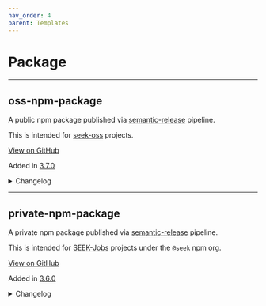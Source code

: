 ```yaml
---
nav_order: 4
parent: Templates
---
```


# Package

---

## oss-npm-package

A public npm package published via [semantic-release] pipeline.

This is intended for [seek-oss] projects.

[View on GitHub](https://github.com/seek-oss/skuba/tree/main/template/oss-npm-package)


Added in [3.7.0](https://github.com/seek-oss/skuba/releases/tag/v3.7.0)

<details markdown="block">
  <summary>
    Changelog
  </summary>
  {: .text-delta }

- [9.0.0](https://github.com/seek-oss/skuba/releases/tag/v9.0.0): Point Docker base images to AWS ECR Public and remove constant `--platform` arguments ([#1684](https://github.com/seek-oss/skuba/pull/1684))

- [8.2.1](https://github.com/seek-oss/skuba/releases/tag/v8.2.1): Remove JSON schema definitions from Buildkite pipeline files ([#1624](https://github.com/seek-oss/skuba/pull/1624))

  This reverts [#1611](https://github.com/seek-oss/skuba/pull/1611) due to incompatibility with pipeline signing.

- [8.2.1](https://github.com/seek-oss/skuba/releases/tag/v8.2.1): docker-compose v5.3.0 ([#1620](https://github.com/seek-oss/skuba/pull/1620))

- [8.2.0](https://github.com/seek-oss/skuba/releases/tag/v8.2.0): Add JSON schema definitions to Buildkite pipeline files ([#1611](https://github.com/seek-oss/skuba/pull/1611))

- [8.1.0](https://github.com/seek-oss/skuba/releases/tag/v8.1.0): Add extension recommendations to `.vscode/extensions.json` ([#1556](https://github.com/seek-oss/skuba/pull/1556))

- [8.1.0](https://github.com/seek-oss/skuba/releases/tag/v8.1.0): Skip excessive action runs ([#1586](https://github.com/seek-oss/skuba/pull/1586))

- [8.1.0](https://github.com/seek-oss/skuba/releases/tag/v8.1.0): Make all configuration values explicit ([#1560](https://github.com/seek-oss/skuba/pull/1560))

  Previously, `src/config.ts` included optional configuration values and inheritance between environments in the spirit of [DRY](https://en.wikipedia.org/wiki/Don%27t_repeat_yourself). While the templated file was wired up in a "safe" way—the production environment never inherited from other environments and explicitly specified all its configuration values—its pattern was misappropriated elsewhere and led to local configuration values affecting production environments.

  Instead, we now list all configuration values explicitly against each environment.

- [8.1.0](https://github.com/seek-oss/skuba/releases/tag/v8.1.0): Remove deprecated `docker-compose.yml` version ([#1570](https://github.com/seek-oss/skuba/pull/1570))

  Docker has ignored this for a while, and now generates a warning on every build:
  https://github.com/compose-spec/compose-spec/blob/master/04-version-and-name.md

- [8.0.1](https://github.com/seek-oss/skuba/releases/tag/v8.0.1): Install specific pnpm version via Corepack ([#1515](https://github.com/seek-oss/skuba/pull/1515))

  Previously, our Dockerfiles ran `corepack enable pnpm` without installing a specific version. This does not guarantee installation of the pnpm version specified in `package.json`, which could cause a subsequent `pnpm install --offline` to run Corepack online or otherwise hang on stdin:

  ```dockerfile
  FROM --platform=arm64 node:20-alpine

  RUN corepack enable pnpm
  ```

  ```json
  {
    "packageManager": "pnpm@8.15.4",
    "engines": {
      "node": ">=20"
    }
  }
  ```

  ```console
  Corepack is about to download https://registry.npmjs.org/pnpm/-/pnpm-8.15.4.tgz.

  Do you want to continue? [Y/n]
  ```

  To avoid this issue, modify (1) Buildkite pipelines to cache on the [`packageManager` property](https://github.com/seek-oss/docker-ecr-cache-buildkite-plugin/releases/tag/v2.2.0) in `package.json`, and (2) Dockerfiles to mount `package.json` and run `corepack install`:

  ```diff
  - seek-oss/docker-ecr-cache#v2.1.0:
  + seek-oss/docker-ecr-cache#v2.2.0:
      cache-on:
       - .npmrc
  +    - package.json#.packageManager
       - pnpm-lock.yaml
  ```

  ```diff
  FROM --platform=arm64 node:20-alpine

  - RUN corepack enable pnpm
  + RUN --mount=type=bind,source=package.json,target=package.json \
  + corepack enable pnpm && corepack install
  ```

- [8.0.1](https://github.com/seek-oss/skuba/releases/tag/v8.0.1): Set timeout to 20 minutes for GitHub Actions ([#1501](https://github.com/seek-oss/skuba/pull/1501))

- [8.0.0](https://github.com/seek-oss/skuba/releases/tag/v8.0.0): Remove `BUILDPLATFORM` from Dockerfiles ([#1350](https://github.com/seek-oss/skuba/pull/1350))

  Previously, the built-in templates made use of [`BUILDPLATFORM`](https://docs.docker.com/build/guide/multi-platform/#platform-build-arguments) and a fallback value:

  ```dockerfile
  FROM --platform=${BUILDPLATFORM:-arm64} gcr.io/distroless/nodejs20-debian11
  ```

  1. Choose the platform of the host machine running the Docker build. An [AWS Graviton](https://aws.amazon.com/ec2/graviton/) Buildkite agent or Apple Silicon laptop will build under `arm64`, while an Intel laptop will build under `amd64`.
  2. Fall back to `arm64` if the build platform is not available. This maintains compatibility with toolchains like Gantry that lack support for the `BUILDPLATFORM` argument.

  This approach allowed you to quickly build images and run containers in a local environment without emulation. For example, you could `docker build` an `arm64` image on an Apple Silicon laptop for local troubleshooting, while your CI/CD solution employed `amd64` hardware across its build and runtime environments. The catch is that your local `arm64` image may exhibit different behaviour, and is unsuitable for use in your `amd64` runtime environment without cross-compilation.

  The built-in templates now hardcode `--platform` as we have largely converged on `arm64` across local, build and runtime environments:

  ```dockerfile
  FROM --platform=arm64 gcr.io/distroless/nodejs20-debian11
  ```

  This approach is more explicit and predictable, reducing surprises when working across different environments and toolchains. Building an image on a different platform will be slower and rely on emulation.

- [8.0.0](https://github.com/seek-oss/skuba/releases/tag/v8.0.0): Remove account-level tags from resources ([#1494](https://github.com/seek-oss/skuba/pull/1494))

  This partially reverts [#1459](https://github.com/seek-oss/skuba/pull/1459) and [#1461](https://github.com/seek-oss/skuba/pull/1461) to avoid unnecessary duplication of account-level tags in our templates.

- [7.4.0](https://github.com/seek-oss/skuba/releases/tag/v7.4.0): Use `propagate-environment` for Docker Compose Buildkite plugin ([#1392](https://github.com/seek-oss/skuba/pull/1392))

  This simplifies the Docker Compose environment variable configuration required for Buildkite and GitHub integrations.

  In your `docker-compose.yml`:

  ```diff
  services:
    app:
  -   environment:
  -     # Enable Buildkite + GitHub integrations.
  -     - BUILDKITE
  -     - BUILDKITE_AGENT_ACCESS_TOKEN
  -     - BUILDKITE_BRANCH
  -     - BUILDKITE_BUILD_NUMBER
  -     - BUILDKITE_JOB_ID
  -     - BUILDKITE_PIPELINE_DEFAULT_BRANCH
  -     - BUILDKITE_STEP_ID
  -     - GITHUB_API_TOKEN
      image: ${BUILDKITE_PLUGIN_DOCKER_IMAGE:-''}
      init: true
      volumes:
        - ./:/workdir
        # Mount agent for Buildkite annotations.
        - /usr/bin/buildkite-agent:/usr/bin/buildkite-agent
        # Mount cached dependencies.
        - /workdir/node_modules
  ```

  In your `.buildkite/pipeline.yml`:

  ```diff
  steps:
    - commands:
        - pnpm lint
        - pnpm test
      env:
        # At SEEK, this instructs the build agent to populate the GITHUB_API_TOKEN environment variable for this step.
        GET_GITHUB_TOKEN: 'please'
      plugins:
        - *aws-sm
        - *private-npm
        - *docker-ecr-cache
        - docker-compose#v4.16.0:
  +         environment:
  +           - GITHUB_API_TOKEN
  +         propagate-environment: true
            run: app
  ```

- [7.3.1](https://github.com/seek-oss/skuba/releases/tag/v7.3.1): Update to Node 20 ([#1317](https://github.com/seek-oss/skuba/pull/1317))

  Consider upgrading the Node.js version for your project across:

  - `.nvmrc`
  - `package.json#/engines/node`
  - `serverless.yml`
  - `@types/node` package version
  - CI/CD configuration (`.buildkite/pipeline.yml`, `Dockerfile`, etc.)

  If you are updating your AWS Lambda runtime to `nodejs20.x`, consider reading the [release announcement](https://aws.amazon.com/blogs/compute/node-js-20-x-runtime-now-available-in-aws-lambda/) as there are some breaking changes with this upgrade.

- [7.3.0](https://github.com/seek-oss/skuba/releases/tag/v7.3.0): seek-oss/docker-ecr-cache 2.1 ([#1266](https://github.com/seek-oss/skuba/pull/1266))

  This update brings a [new `skip-pull-from-cache` option](https://github.com/seek-oss/docker-ecr-cache-buildkite-plugin#skipping-image-pull-from-cache) which is useful on `Warm`/`Build Cache` steps.

  At SEEK, our build agents no longer persist their Docker build cache from previous steps. This option allows a preparatory step to proceed on a cache hit without pulling the image from ECR, which can save on average ~1 minute per build for a 2GB Docker image.

- [7.3.0](https://github.com/seek-oss/skuba/releases/tag/v7.3.0): Mount npm build secret to a separate directory ([#1278](https://github.com/seek-oss/skuba/pull/1278))

  Our templated Buildkite pipelines currently retrieve a temporary `.npmrc`. This file contains an npm read token that allows us to fetch private `@seek`-scoped packages.

  New projects now write this file to `/tmp/` on the Buildkite agent and mount it as a secret to `/root/` in Docker. This separation allows you to commit a non-sensitive `.npmrc` to your GitHub repository while avoiding accidental exposure of the npm read token. This is especially important if you are migrating a project to [pnpm](https://pnpm.io/), which houses some of its configuration options in `.npmrc`.

  Existing projects are generally advised to wait until we've paved a cleaner migration path for pnpm.

- [7.0.0](https://github.com/seek-oss/skuba/releases/tag/v7.0.0): Require Node.js 18.12+ ([#1206](https://github.com/seek-oss/skuba/pull/1206))

- [7.0.0](https://github.com/seek-oss/skuba/releases/tag/v7.0.0): Set `publishConfig.provenance` to `true` ([#1182](https://github.com/seek-oss/skuba/pull/1182))

  See <https://github.blog/2023-04-19-introducing-npm-package-provenance/> for more information.

- [6.2.0](https://github.com/seek-oss/skuba/releases/tag/v6.2.0): Include manifest files in CODEOWNERS ([#1162](https://github.com/seek-oss/skuba/pull/1162))

  Our templates previously excluded `package.json` and `yarn.lock` from CODEOWNERS. This was intended to support advanced workflows such as auto-merging PRs and augmenting GitHub push notifications with custom tooling. However, we are reverting this configuration as it is more common for SEEKers to prefer a simpler CODEOWNERS-based workflow.

  This will not affect existing projects. If you create a new project and wish to restore the previous behaviour, you can manually extend `.github/CODEOWNERS`:

  ```diff
  * @<%- ownerName %>

  + # Configured by Renovate
  + package.json
  + yarn.lock
  ```

- [6.0.0](https://github.com/seek-oss/skuba/releases/tag/v6.0.0): Require Node.js 16.11+ ([#1124](https://github.com/seek-oss/skuba/pull/1124))

- [5.1.0](https://github.com/seek-oss/skuba/releases/tag/v5.1.0): Prompt for target platform (`amd64` or `arm64`) ([#1041](https://github.com/seek-oss/skuba/pull/1041))

- [5.0.0](https://github.com/seek-oss/skuba/releases/tag/v5.0.0): Bump greeter and API templates to Node.js 18 ([#1011](https://github.com/seek-oss/skuba/pull/1011))

  Node.js 18 is now in active LTS. The Lambda templates are stuck on Node.js 16 until the new AWS Lambda runtime is released.

- [5.0.0](https://github.com/seek-oss/skuba/releases/tag/v5.0.0): Support AMD64 Docker builds via `BUILDPLATFORM` ([#1021](https://github.com/seek-oss/skuba/pull/1021))

  See the [Docker documentation](https://docs.docker.com/build/building/multi-platform/#building-multi-platform-images) for more information. Note that this does not allow you to build on AMD64 hardware then deploy to ARM64 hardware and vice versa. It is provided for convenience if you need to revert to an AMD64 workflow and/or build and run an image on local AMD64 hardware.

- [4.4.0](https://github.com/seek-oss/skuba/releases/tag/v4.4.0): Use SSH scheme in repository URL ([#955](https://github.com/seek-oss/skuba/pull/955))

  We have changed the templated format of the `package.json#repository/url` field. This may resolve `skuba release` errors that reference [Git password authentication is shutting down](https://github.blog/changelog/2021-08-12-git-password-authentication-is-shutting-down/) on the GitHub Blog.

  ```diff
  - git+https://github.com/org/repo.git
  + git+ssh://git@github.com/org/repo.git
  ```

- [4.3.1](https://github.com/seek-oss/skuba/releases/tag/v4.3.1): Fix README link to ARM64 guide ([#913](https://github.com/seek-oss/skuba/pull/913))

- [4.3.0](https://github.com/seek-oss/skuba/releases/tag/v4.3.0): Remove `.me` files ([#902](https://github.com/seek-oss/skuba/pull/902))

  SEEK is moving away from Codex to off-the-shelf software powered by Backstage `catalog-info.yaml` files.

  At the moment we're only asking teams to document their systems, which typically span across multiple repositories. We may add `catalog-info.yaml` files back to the templates if there's a need for teams to document their components at a repository level.

- [4.3.0](https://github.com/seek-oss/skuba/releases/tag/v4.3.0): Use ARM64 architecture ([#873](https://github.com/seek-oss/skuba/pull/873))

  We now recommend building and running projects on ARM64 hardware for greater cost efficiency. This requires a Graviton-based Buildkite cluster; see our [ARM64 guide](https://seek-oss.github.io/skuba/docs/deep-dives/arm64.html) for more information.

- [4.2.1](https://github.com/seek-oss/skuba/releases/tag/v4.2.1): Time out Buildkite test steps after 10 minutes ([#842](https://github.com/seek-oss/skuba/pull/842))

  Successful testing and linting should complete within this window. This timeout prevents commands from hanging and indefinitely preoccupying your Buildkite agents.

  ```diff
  steps:
    - label: 🧪 Test & Lint
  +   timeout_in_minutes: 10
  ```

- [4.2.0](https://github.com/seek-oss/skuba/releases/tag/v4.2.0): Lock down GitHub workflow permissions ([#807](https://github.com/seek-oss/skuba/pull/807))

  This aligns with [OpenSSF guidance](https://github.com/ossf/scorecard/blob/main/docs/checks.md#token-permissions).

- [4.2.0](https://github.com/seek-oss/skuba/releases/tag/v4.2.0): Propagate Buildkite environment variables for lint autofixing ([#800](https://github.com/seek-oss/skuba/pull/800))

- [4.2.0](https://github.com/seek-oss/skuba/releases/tag/v4.2.0): Exclude DOM type definitions by default ([#822](https://github.com/seek-oss/skuba/pull/822))

  TypeScript will now raise compiler errors when DOM globals like `document` and `window` are referenced in new projects. This catches unsafe usage of Web APIs that will throw exceptions in a Node.js context.

  If you are developing a new npm package for browser use or require specific Node.js-compatible Web APIs like the [Encoding API](https://developer.mozilla.org/en-US/docs/Web/API/Encoding_API), you can opt in to DOM type definitions in your `tsconfig.json`:

  ```diff
  {
    "compilerOptions": {
  -   "lib": ["ES2020"]
  +   "lib": ["DOM", "ES2020"]
    }
  }
  ```

  If you have an existing backend project, you can opt out of DOM type definitions in your `tsconfig.json`.

  For Node.js 14:

  ```diff
  {
    "compilerOptions": {
  +   "lib": ["ES2020"],
      "target": "ES2020"
    }
  }
  ```

  For Node.js 16:

  ```diff
  {
    "compilerOptions": {
  +   "lib": ["ES2021"],
      "target": "ES2021"
    }
  }
  ```

- [4.2.0](https://github.com/seek-oss/skuba/releases/tag/v4.2.0): Pin GitHub action versions ([#805](https://github.com/seek-oss/skuba/pull/805))

- [4.1.1](https://github.com/seek-oss/skuba/releases/tag/v4.1.1): Disable type checking in tests ([#787](https://github.com/seek-oss/skuba/pull/787))

  Newly initialised projects will skip TypeScript type checking on `skuba test` as it's already covered by `skuba lint`. You can now iterate on your tests without running into annoying compilation errors like TS6133 (unused declarations).

  This will be defaulted for existing projects in a future major version. You can opt in early by setting the `globals` configuration option in your `jest.config.ts`:

  ```typescript
  export default Jest.mergePreset({
    globals: {
      'ts-jest': {
        // seek-oss/skuba#626
        isolatedModules: true,
      },
    },
    // Rest of config
  });
  ```

- [4.1.1](https://github.com/seek-oss/skuba/releases/tag/v4.1.1): Specify default Buildkite agent ([#775](https://github.com/seek-oss/skuba/pull/775))

- [4.1.0](https://github.com/seek-oss/skuba/releases/tag/v4.1.0): skuba-dive ^2.0.0 ([#766](https://github.com/seek-oss/skuba/pull/766))

- [4.0.0](https://github.com/seek-oss/skuba/releases/tag/v4.0.0): Use `--enable-source-maps` ([#761](https://github.com/seek-oss/skuba/pull/761))

  Stable source map support has landed in Node.js 14.18+ via the built-in `--enable-source-maps` option.

  We recommend migrating off of custom source map implementations in favour of this option. Upgrading to [**skuba-dive** v2](https://github.com/seek-oss/skuba-dive/releases/tag/v2.0.0) will remove `source-map-support` from the `skuba-dive/register` hook.

  For a containerised application, update your Dockerfile:

  ```diff
  - FROM gcr.io/distroless/nodejs:12 AS runtime
  + FROM gcr.io/distroless/nodejs:16 AS runtime

  + # https://nodejs.org/api/cli.html#cli_node_options_options
  + ENV NODE_OPTIONS=--enable-source-maps
  ```

  For a Serverless Lambda application, update your `serverless.yml`:

  ```diff
  provider:
  - runtime: nodejs12.x
  + runtime: nodejs14.x

  functions:
    Worker:
      environment:
  +     # https://nodejs.org/api/cli.html#cli_node_options_options
  +     NODE_OPTIONS: --enable-source-maps
  ```

  For a CDK Lambda application, update your stack:

  ```diff
  new aws_lambda.Function(this, 'worker', {
  - runtime: aws_lambda.Runtime.NODEJS_12_X,
  + runtime: aws_lambda.Runtime.NODEJS_14_X,
    environment: {
  +   // https://nodejs.org/api/cli.html#cli_node_options_options
  +   NODE_OPTIONS: '--enable-source-maps',
    },
  });
  ```

- [3.17.0](https://github.com/seek-oss/skuba/releases/tag/v3.17.0): Retrieve GitHub token on Test & Lint ([#667](https://github.com/seek-oss/skuba/pull/667))

- [3.17.0](https://github.com/seek-oss/skuba/releases/tag/v3.17.0): serverless-prune-plugin ^2.0.0 ([#719](https://github.com/seek-oss/skuba/pull/719))

- [3.16.0](https://github.com/seek-oss/skuba/releases/tag/v3.16.0): Use correct `environment` key in `docker-compose.yml` ([#654](https://github.com/seek-oss/skuba/pull/654))

- [3.16.0](https://github.com/seek-oss/skuba/releases/tag/v3.16.0): Bump non-Lambda templates to Node.js 16 ([#633](https://github.com/seek-oss/skuba/pull/633))

  Node.js 16 is now in active LTS. The Lambda templates are stuck on Node.js 14 until the new AWS Lambda runtime is released.

- [3.16.0](https://github.com/seek-oss/skuba/releases/tag/v3.16.0): seek-jobs/gantry v1.5.2 ([#634](https://github.com/seek-oss/skuba/pull/634))

- [3.16.0](https://github.com/seek-oss/skuba/releases/tag/v3.16.0): hot-shots ^9.0.0 ([#639](https://github.com/seek-oss/skuba/pull/639))

- [3.16.0](https://github.com/seek-oss/skuba/releases/tag/v3.16.0): @seek/logger ^5.0.0 ([#621](https://github.com/seek-oss/skuba/pull/621))

- [3.16.0](https://github.com/seek-oss/skuba/releases/tag/v3.16.0): Ignore `.gantry` YAML paths via `.prettierignore` ([#636](https://github.com/seek-oss/skuba/pull/636))

  Gantry resource and value files often live in the `.gantry` subdirectory and may use non-standard template syntax.

- [3.16.0](https://github.com/seek-oss/skuba/releases/tag/v3.16.0): Propagate environment variables for GitHub annotations ([#642](https://github.com/seek-oss/skuba/pull/642))

  This enables GitHub annotations for newly-initialised projects with the appropriate Buildkite configuration.

- [3.15.2](https://github.com/seek-oss/skuba/releases/tag/v3.15.2): Remove README tables of contents ([#596](https://github.com/seek-oss/skuba/pull/596))

  GitHub's Markdown renderer now generates its own table of contents.

- [3.15.2](https://github.com/seek-oss/skuba/releases/tag/v3.15.2): seek-jobs/gantry v1.5.1 ([#604](https://github.com/seek-oss/skuba/pull/604))

- [3.15.2](https://github.com/seek-oss/skuba/releases/tag/v3.15.2): pino-pretty ^6.0.0 ([#594](https://github.com/seek-oss/skuba/pull/594))

  pino-pretty@7 requires pino@7, which has not been released on its stable channel yet.

- [3.15.1](https://github.com/seek-oss/skuba/releases/tag/v3.15.1): Remove `unknown` specifier in catch clauses ([#580](https://github.com/seek-oss/skuba/pull/580))

  Strict TypeScript 4.4 now defaults to typing catch clause variables as `unknown`.

- [3.15.0](https://github.com/seek-oss/skuba/releases/tag/v3.15.0): pino-pretty ^7.0.0 ([#506](https://github.com/seek-oss/skuba/pull/506))

- [3.15.0](https://github.com/seek-oss/skuba/releases/tag/v3.15.0): Configure environment variables and volume mounts for Buildkite annotations ([#558](https://github.com/seek-oss/skuba/pull/558))

- [3.15.0](https://github.com/seek-oss/skuba/releases/tag/v3.15.0): serverless-plugin-canary-deployments ^0.7.0 ([#508](https://github.com/seek-oss/skuba/pull/508))

- [3.15.0](https://github.com/seek-oss/skuba/releases/tag/v3.15.0): seek-jobs/gantry v1.4.1 ([#504](https://github.com/seek-oss/skuba/pull/504))

- [3.15.0](https://github.com/seek-oss/skuba/releases/tag/v3.15.0): Remove `@types/node` resolution override ([#498](https://github.com/seek-oss/skuba/pull/498))

  Jest 27.1 is compatible with newer versions of `@types/node`.

- [3.15.0](https://github.com/seek-oss/skuba/releases/tag/v3.15.0): Remove Yarn cache from worker Docker images ([#499](https://github.com/seek-oss/skuba/pull/499))

  This shrinks the cached Docker images that our worker templates generate.

- [3.14.4](https://github.com/seek-oss/skuba/releases/tag/v3.14.4): @types/node ^14.17.19 ([#490](https://github.com/seek-oss/skuba/pull/490))

- [3.14.4](https://github.com/seek-oss/skuba/releases/tag/v3.14.4): seek-jobs/gantry v1.4.0 ([#483](https://github.com/seek-oss/skuba/pull/483))

- [3.14.3](https://github.com/seek-oss/skuba/releases/tag/v3.14.3): seek-oss/docker-ecr-cache v1.11.0 ([#467](https://github.com/seek-oss/skuba/pull/467))

- [3.14.3](https://github.com/seek-oss/skuba/releases/tag/v3.14.3): Add `test:ci` script ([#473](https://github.com/seek-oss/skuba/pull/473))

- [3.14.3](https://github.com/seek-oss/skuba/releases/tag/v3.14.3): Force `@jest/types` resolution to fix clean installs ([#468](https://github.com/seek-oss/skuba/pull/468))

- [3.14.3](https://github.com/seek-oss/skuba/releases/tag/v3.14.3): Group Buildkite pipeline anchors ([#474](https://github.com/seek-oss/skuba/pull/474))

  This provides a bit more structure to our `pipeline.yml`s and allows anchored plugins to be recognised by Renovate.

- [3.14.3](https://github.com/seek-oss/skuba/releases/tag/v3.14.3): Default Docker Compose image to empty string ([#469](https://github.com/seek-oss/skuba/pull/469))

  This suppresses Docker Compose CLI warnings and errors when running outside of Buildkite.

- [3.14.3](https://github.com/seek-oss/skuba/releases/tag/v3.14.3): Use BUILDKITE_PIPELINE_DEFAULT_BRANCH in `pipeline.yml` ([#475](https://github.com/seek-oss/skuba/pull/475))

- [3.14.3](https://github.com/seek-oss/skuba/releases/tag/v3.14.3): Add placeholder test coverage configuration ([#472](https://github.com/seek-oss/skuba/pull/472))

- [3.14.2](https://github.com/seek-oss/skuba/releases/tag/v3.14.2): Reuse ECR cache in Docker Compose ([#453](https://github.com/seek-oss/skuba/pull/453))

- [3.14.1](https://github.com/seek-oss/skuba/releases/tag/v3.14.1): pino-pretty ^5.0.0 ([#441](https://github.com/seek-oss/skuba/pull/441))

- [3.14.1](https://github.com/seek-oss/skuba/releases/tag/v3.14.1): seek-jobs/gantry v1.3.0 ([#452](https://github.com/seek-oss/skuba/pull/452))

- [3.14.0](https://github.com/seek-oss/skuba/releases/tag/v3.14.0): Banish `typeof undefined` syntax ([#429](https://github.com/seek-oss/skuba/pull/429))

- [3.14.0](https://github.com/seek-oss/skuba/releases/tag/v3.14.0): Prune `devDependencies` instead of installing twice in Docker ([#435](https://github.com/seek-oss/skuba/pull/435))

  The template-bundled Dockerfiles would previously run `yarn install` twice to build a separate stage for production `dependencies` only. These have been updated to correctly share the Yarn cache across stages and to use `yarn install --production` to perform offline pruning.

- [3.13.1](https://github.com/seek-oss/skuba/releases/tag/v3.13.1): Add `yarn commit` script ([#418](https://github.com/seek-oss/skuba/pull/418))

- [3.13.1](https://github.com/seek-oss/skuba/releases/tag/v3.13.1): @types/node ^15.0.0 ([#422](https://github.com/seek-oss/skuba/pull/422))

- [3.13.0](https://github.com/seek-oss/skuba/releases/tag/v3.13.0): Upgrade to Node 14 ([#347](https://github.com/seek-oss/skuba/pull/347))

  Node.js 14 is [now supported on AWS Lambda](https://aws.amazon.com/about-aws/whats-new/2021/02/aws-lambda-now-supports-node-js-14/). This lets us upgrade the Node.js requirement for skuba's templates.

  This should only impact newly created projects. You can use the template changes in this PR as an example of how to upgrade an existing project. A future version of skuba may include a fixup command to automatically upgrade your project to the most recent LTS release.

- [3.13.0](https://github.com/seek-oss/skuba/releases/tag/v3.13.0): runtypes-filter ^0.6.0 ([#408](https://github.com/seek-oss/skuba/pull/408))

- [3.13.0](https://github.com/seek-oss/skuba/releases/tag/v3.13.0): Drop region parameterisation ([#363](https://github.com/seek-oss/skuba/pull/363))

- [3.13.0](https://github.com/seek-oss/skuba/releases/tag/v3.13.0): runtypes ^6.0.0 ([#404](https://github.com/seek-oss/skuba/pull/404))

- [3.13.0](https://github.com/seek-oss/skuba/releases/tag/v3.13.0): Add GitHub repository settings and Renovate to init checklist ([#388](https://github.com/seek-oss/skuba/pull/388))

- [3.12.1](https://github.com/seek-oss/skuba/releases/tag/v3.12.1): seek-jobs/gantry v1.2.11 ([#336](https://github.com/seek-oss/skuba/pull/336))

- [3.12.0](https://github.com/seek-oss/skuba/releases/tag/v3.12.0): Use `jest.config.ts` ([#303](https://github.com/seek-oss/skuba/pull/303))

- [3.12.0](https://github.com/seek-oss/skuba/releases/tag/v3.12.0): Enable retry of successful deployment steps ([#311](https://github.com/seek-oss/skuba/pull/311))

  This should be used with caution, but may be necessary if you need to rapidly roll back a broken deployment.

- [3.12.0](https://github.com/seek-oss/skuba/releases/tag/v3.12.0): Bump caret ranges ([#331](https://github.com/seek-oss/skuba/pull/331))

- [3.12.0](https://github.com/seek-oss/skuba/releases/tag/v3.12.0): Uplift READMEs ([#334](https://github.com/seek-oss/skuba/pull/334))

- [3.11.0](https://github.com/seek-oss/skuba/releases/tag/v3.11.0): Check coverage on default `test` script ([#290](https://github.com/seek-oss/skuba/pull/290))

- [3.11.0](https://github.com/seek-oss/skuba/releases/tag/v3.11.0): Include `test:watch` script ([#290](https://github.com/seek-oss/skuba/pull/290))

- [3.11.0](https://github.com/seek-oss/skuba/releases/tag/v3.11.0): Lock `.nvmrc`s to Node.js 12 ([#281](https://github.com/seek-oss/skuba/pull/281))

- [3.10.2](https://github.com/seek-oss/skuba/releases/tag/v3.10.2): Add `.me` files ([#248](https://github.com/seek-oss/skuba/pull/248))

- [3.10.2](https://github.com/seek-oss/skuba/releases/tag/v3.10.2): seek-jobs/gantry v1.2.9 ([#249](https://github.com/seek-oss/skuba/pull/249))

- [3.10.2](https://github.com/seek-oss/skuba/releases/tag/v3.10.2): supertest ^6.0.0 ([#243](https://github.com/seek-oss/skuba/pull/243))

- [3.10.2](https://github.com/seek-oss/skuba/releases/tag/v3.10.2): runtypes-filter ^0.4.0 ([#257](https://github.com/seek-oss/skuba/pull/257))

- [3.10.2](https://github.com/seek-oss/skuba/releases/tag/v3.10.2): @koa/router ^10.0.0 ([#249](https://github.com/seek-oss/skuba/pull/249))

- [3.10.2](https://github.com/seek-oss/skuba/releases/tag/v3.10.2): Mount working directory in Docker Compose ([#247](https://github.com/seek-oss/skuba/pull/247))

- [3.10.2](https://github.com/seek-oss/skuba/releases/tag/v3.10.2): seek-datadog-custom-metrics ^4.0.0 ([#261](https://github.com/seek-oss/skuba/pull/261))

- [3.10.1](https://github.com/seek-oss/skuba/releases/tag/v3.10.1): seek-jobs/gantry v1.2.8 ([#238](https://github.com/seek-oss/skuba/pull/238))

- [3.10.0](https://github.com/seek-oss/skuba/releases/tag/v3.10.0): supertest ^5.0.0 ([#220](https://github.com/seek-oss/skuba/pull/220))

- [3.10.0](https://github.com/seek-oss/skuba/releases/tag/v3.10.0): Recommend `@seek/logger` ([#225](https://github.com/seek-oss/skuba/pull/225))

  This provides logging structure, trimming and redaction over plain Pino.

- [3.10.0](https://github.com/seek-oss/skuba/releases/tag/v3.10.0): docker-compose v3.7.0 ([#224](https://github.com/seek-oss/skuba/pull/224))

- [3.10.0](https://github.com/seek-oss/skuba/releases/tag/v3.10.0): Unset initial skuba version ([#216](https://github.com/seek-oss/skuba/pull/216))

- [3.10.0](https://github.com/seek-oss/skuba/releases/tag/v3.10.0): Skip pre-build in Docker Compose service ([#222](https://github.com/seek-oss/skuba/pull/222))

- [3.10.0](https://github.com/seek-oss/skuba/releases/tag/v3.10.0): Add `start:debug` scripts ([#230](https://github.com/seek-oss/skuba/pull/230))

- [3.9.2](https://github.com/seek-oss/skuba/releases/tag/v3.9.2): docker-compose v3.6.0 ([#210](https://github.com/seek-oss/skuba/pull/210))

- [3.9.2](https://github.com/seek-oss/skuba/releases/tag/v3.9.2): Bump dep ranges ([#212](https://github.com/seek-oss/skuba/pull/212))

- [3.9.0](https://github.com/seek-oss/skuba/releases/tag/v3.9.0): Use unknown catch clause variables ([#189](https://github.com/seek-oss/skuba/pull/189))

- [3.9.0](https://github.com/seek-oss/skuba/releases/tag/v3.9.0): Retain comments out of the box ([#184](https://github.com/seek-oss/skuba/pull/184))

- [3.8.0](https://github.com/seek-oss/skuba/releases/tag/v3.8.0): seek-jobs/gantry v1.2.5 ([#174](https://github.com/seek-oss/skuba/pull/174))

- [3.8.0](https://github.com/seek-oss/skuba/releases/tag/v3.8.0): Avoid TSDoc linting errors on init ([#171](https://github.com/seek-oss/skuba/pull/171))

- [3.7.7](https://github.com/seek-oss/skuba/releases/tag/v3.7.7): seek-jobs/gantry v1.2.4 ([#170](https://github.com/seek-oss/skuba/pull/170))

- [3.7.7](https://github.com/seek-oss/skuba/releases/tag/v3.7.7): Remove explicitly set NPM_READ_TOKEN from Dockerfile commands ([#168](https://github.com/seek-oss/skuba/pull/168))

- [3.7.6](https://github.com/seek-oss/skuba/releases/tag/v3.7.6): runtypes-filter ^0.3.0 ([#160](https://github.com/seek-oss/skuba/pull/160))

- [3.7.6](https://github.com/seek-oss/skuba/releases/tag/v3.7.6): seek-jobs/gantry v1.2.3 ([#161](https://github.com/seek-oss/skuba/pull/161))

- [3.7.6](https://github.com/seek-oss/skuba/releases/tag/v3.7.6): docker-compose v3.5.0 ([#153](https://github.com/seek-oss/skuba/pull/153))

- [3.7.6](https://github.com/seek-oss/skuba/releases/tag/v3.7.6): runtypes ^5.0.0 ([#156](https://github.com/seek-oss/skuba/pull/156))

- [3.7.5](https://github.com/seek-oss/skuba/releases/tag/v3.7.5): ecr v2.1.1 ([#144](https://github.com/seek-oss/skuba/pull/144))

- [3.7.5](https://github.com/seek-oss/skuba/releases/tag/v3.7.5): docker-compose v3.4.0 ([#144](https://github.com/seek-oss/skuba/pull/144))

- [3.7.5](https://github.com/seek-oss/skuba/releases/tag/v3.7.5): Add basic deployment documentation ([#148](https://github.com/seek-oss/skuba/pull/148))

- [3.7.4](https://github.com/seek-oss/skuba/releases/tag/v3.7.4): Redact `err.config.agent` path from logs ([#140](https://github.com/seek-oss/skuba/pull/140))

</details>

---

## private-npm-package

A private npm package published via [semantic-release] pipeline.

This is intended for [SEEK-Jobs] projects under the `@seek` npm org.

[View on GitHub](https://github.com/seek-oss/skuba/tree/main/template/private-npm-package)


Added in [3.6.0](https://github.com/seek-oss/skuba/releases/tag/v3.6.0)

<details markdown="block">
  <summary>
    Changelog
  </summary>
  {: .text-delta }

- [9.0.0](https://github.com/seek-oss/skuba/releases/tag/v9.0.0): Point Docker base images to AWS ECR Public and remove constant `--platform` arguments ([#1684](https://github.com/seek-oss/skuba/pull/1684))

- [8.2.1](https://github.com/seek-oss/skuba/releases/tag/v8.2.1): Remove JSON schema definitions from Buildkite pipeline files ([#1624](https://github.com/seek-oss/skuba/pull/1624))

  This reverts [#1611](https://github.com/seek-oss/skuba/pull/1611) due to incompatibility with pipeline signing.

- [8.2.1](https://github.com/seek-oss/skuba/releases/tag/v8.2.1): docker-compose v5.3.0 ([#1620](https://github.com/seek-oss/skuba/pull/1620))

- [8.2.0](https://github.com/seek-oss/skuba/releases/tag/v8.2.0): Add JSON schema definitions to Buildkite pipeline files ([#1611](https://github.com/seek-oss/skuba/pull/1611))

- [8.1.0](https://github.com/seek-oss/skuba/releases/tag/v8.1.0): Add extension recommendations to `.vscode/extensions.json` ([#1556](https://github.com/seek-oss/skuba/pull/1556))

- [8.1.0](https://github.com/seek-oss/skuba/releases/tag/v8.1.0): Make all configuration values explicit ([#1560](https://github.com/seek-oss/skuba/pull/1560))

  Previously, `src/config.ts` included optional configuration values and inheritance between environments in the spirit of [DRY](https://en.wikipedia.org/wiki/Don%27t_repeat_yourself). While the templated file was wired up in a "safe" way—the production environment never inherited from other environments and explicitly specified all its configuration values—its pattern was misappropriated elsewhere and led to local configuration values affecting production environments.

  Instead, we now list all configuration values explicitly against each environment.

- [8.1.0](https://github.com/seek-oss/skuba/releases/tag/v8.1.0): Remove deprecated `docker-compose.yml` version ([#1570](https://github.com/seek-oss/skuba/pull/1570))

  Docker has ignored this for a while, and now generates a warning on every build:
  https://github.com/compose-spec/compose-spec/blob/master/04-version-and-name.md

- [8.0.1](https://github.com/seek-oss/skuba/releases/tag/v8.0.1): Install specific pnpm version via Corepack ([#1515](https://github.com/seek-oss/skuba/pull/1515))

  Previously, our Dockerfiles ran `corepack enable pnpm` without installing a specific version. This does not guarantee installation of the pnpm version specified in `package.json`, which could cause a subsequent `pnpm install --offline` to run Corepack online or otherwise hang on stdin:

  ```dockerfile
  FROM --platform=arm64 node:20-alpine

  RUN corepack enable pnpm
  ```

  ```json
  {
    "packageManager": "pnpm@8.15.4",
    "engines": {
      "node": ">=20"
    }
  }
  ```

  ```console
  Corepack is about to download https://registry.npmjs.org/pnpm/-/pnpm-8.15.4.tgz.

  Do you want to continue? [Y/n]
  ```

  To avoid this issue, modify (1) Buildkite pipelines to cache on the [`packageManager` property](https://github.com/seek-oss/docker-ecr-cache-buildkite-plugin/releases/tag/v2.2.0) in `package.json`, and (2) Dockerfiles to mount `package.json` and run `corepack install`:

  ```diff
  - seek-oss/docker-ecr-cache#v2.1.0:
  + seek-oss/docker-ecr-cache#v2.2.0:
      cache-on:
       - .npmrc
  +    - package.json#.packageManager
       - pnpm-lock.yaml
  ```

  ```diff
  FROM --platform=arm64 node:20-alpine

  - RUN corepack enable pnpm
  + RUN --mount=type=bind,source=package.json,target=package.json \
  + corepack enable pnpm && corepack install
  ```

- [8.0.0](https://github.com/seek-oss/skuba/releases/tag/v8.0.0): Remove `BUILDPLATFORM` from Dockerfiles ([#1350](https://github.com/seek-oss/skuba/pull/1350))

  Previously, the built-in templates made use of [`BUILDPLATFORM`](https://docs.docker.com/build/guide/multi-platform/#platform-build-arguments) and a fallback value:

  ```dockerfile
  FROM --platform=${BUILDPLATFORM:-arm64} gcr.io/distroless/nodejs20-debian11
  ```

  1. Choose the platform of the host machine running the Docker build. An [AWS Graviton](https://aws.amazon.com/ec2/graviton/) Buildkite agent or Apple Silicon laptop will build under `arm64`, while an Intel laptop will build under `amd64`.
  2. Fall back to `arm64` if the build platform is not available. This maintains compatibility with toolchains like Gantry that lack support for the `BUILDPLATFORM` argument.

  This approach allowed you to quickly build images and run containers in a local environment without emulation. For example, you could `docker build` an `arm64` image on an Apple Silicon laptop for local troubleshooting, while your CI/CD solution employed `amd64` hardware across its build and runtime environments. The catch is that your local `arm64` image may exhibit different behaviour, and is unsuitable for use in your `amd64` runtime environment without cross-compilation.

  The built-in templates now hardcode `--platform` as we have largely converged on `arm64` across local, build and runtime environments:

  ```dockerfile
  FROM --platform=arm64 gcr.io/distroless/nodejs20-debian11
  ```

  This approach is more explicit and predictable, reducing surprises when working across different environments and toolchains. Building an image on a different platform will be slower and rely on emulation.

- [8.0.0](https://github.com/seek-oss/skuba/releases/tag/v8.0.0): Remove account-level tags from resources ([#1494](https://github.com/seek-oss/skuba/pull/1494))

  This partially reverts [#1459](https://github.com/seek-oss/skuba/pull/1459) and [#1461](https://github.com/seek-oss/skuba/pull/1461) to avoid unnecessary duplication of account-level tags in our templates.

- [7.4.0](https://github.com/seek-oss/skuba/releases/tag/v7.4.0): Use `propagate-environment` for Docker Compose Buildkite plugin ([#1392](https://github.com/seek-oss/skuba/pull/1392))

  This simplifies the Docker Compose environment variable configuration required for Buildkite and GitHub integrations.

  In your `docker-compose.yml`:

  ```diff
  services:
    app:
  -   environment:
  -     # Enable Buildkite + GitHub integrations.
  -     - BUILDKITE
  -     - BUILDKITE_AGENT_ACCESS_TOKEN
  -     - BUILDKITE_BRANCH
  -     - BUILDKITE_BUILD_NUMBER
  -     - BUILDKITE_JOB_ID
  -     - BUILDKITE_PIPELINE_DEFAULT_BRANCH
  -     - BUILDKITE_STEP_ID
  -     - GITHUB_API_TOKEN
      image: ${BUILDKITE_PLUGIN_DOCKER_IMAGE:-''}
      init: true
      volumes:
        - ./:/workdir
        # Mount agent for Buildkite annotations.
        - /usr/bin/buildkite-agent:/usr/bin/buildkite-agent
        # Mount cached dependencies.
        - /workdir/node_modules
  ```

  In your `.buildkite/pipeline.yml`:

  ```diff
  steps:
    - commands:
        - pnpm lint
        - pnpm test
      env:
        # At SEEK, this instructs the build agent to populate the GITHUB_API_TOKEN environment variable for this step.
        GET_GITHUB_TOKEN: 'please'
      plugins:
        - *aws-sm
        - *private-npm
        - *docker-ecr-cache
        - docker-compose#v4.16.0:
  +         environment:
  +           - GITHUB_API_TOKEN
  +         propagate-environment: true
            run: app
  ```

- [7.3.1](https://github.com/seek-oss/skuba/releases/tag/v7.3.1): Update to Node 20 ([#1317](https://github.com/seek-oss/skuba/pull/1317))

  Consider upgrading the Node.js version for your project across:

  - `.nvmrc`
  - `package.json#/engines/node`
  - `serverless.yml`
  - `@types/node` package version
  - CI/CD configuration (`.buildkite/pipeline.yml`, `Dockerfile`, etc.)

  If you are updating your AWS Lambda runtime to `nodejs20.x`, consider reading the [release announcement](https://aws.amazon.com/blogs/compute/node-js-20-x-runtime-now-available-in-aws-lambda/) as there are some breaking changes with this upgrade.

- [7.3.0](https://github.com/seek-oss/skuba/releases/tag/v7.3.0): seek-oss/docker-ecr-cache 2.1 ([#1266](https://github.com/seek-oss/skuba/pull/1266))

  This update brings a [new `skip-pull-from-cache` option](https://github.com/seek-oss/docker-ecr-cache-buildkite-plugin#skipping-image-pull-from-cache) which is useful on `Warm`/`Build Cache` steps.

  At SEEK, our build agents no longer persist their Docker build cache from previous steps. This option allows a preparatory step to proceed on a cache hit without pulling the image from ECR, which can save on average ~1 minute per build for a 2GB Docker image.

- [7.3.0](https://github.com/seek-oss/skuba/releases/tag/v7.3.0): Mount npm build secret to a separate directory ([#1278](https://github.com/seek-oss/skuba/pull/1278))

  Our templated Buildkite pipelines currently retrieve a temporary `.npmrc`. This file contains an npm read token that allows us to fetch private `@seek`-scoped packages.

  New projects now write this file to `/tmp/` on the Buildkite agent and mount it as a secret to `/root/` in Docker. This separation allows you to commit a non-sensitive `.npmrc` to your GitHub repository while avoiding accidental exposure of the npm read token. This is especially important if you are migrating a project to [pnpm](https://pnpm.io/), which houses some of its configuration options in `.npmrc`.

  Existing projects are generally advised to wait until we've paved a cleaner migration path for pnpm.

- [7.0.0](https://github.com/seek-oss/skuba/releases/tag/v7.0.0): Require Node.js 18.12+ ([#1206](https://github.com/seek-oss/skuba/pull/1206))

- [6.2.0](https://github.com/seek-oss/skuba/releases/tag/v6.2.0): Include manifest files in CODEOWNERS ([#1162](https://github.com/seek-oss/skuba/pull/1162))

  Our templates previously excluded `package.json` and `yarn.lock` from CODEOWNERS. This was intended to support advanced workflows such as auto-merging PRs and augmenting GitHub push notifications with custom tooling. However, we are reverting this configuration as it is more common for SEEKers to prefer a simpler CODEOWNERS-based workflow.

  This will not affect existing projects. If you create a new project and wish to restore the previous behaviour, you can manually extend `.github/CODEOWNERS`:

  ```diff
  * @<%- ownerName %>

  + # Configured by Renovate
  + package.json
  + yarn.lock
  ```

- [6.0.0](https://github.com/seek-oss/skuba/releases/tag/v6.0.0): Require Node.js 16.11+ ([#1124](https://github.com/seek-oss/skuba/pull/1124))

- [5.1.0](https://github.com/seek-oss/skuba/releases/tag/v5.1.0): Prompt for target platform (`amd64` or `arm64`) ([#1041](https://github.com/seek-oss/skuba/pull/1041))

- [5.0.0](https://github.com/seek-oss/skuba/releases/tag/v5.0.0): Bump greeter and API templates to Node.js 18 ([#1011](https://github.com/seek-oss/skuba/pull/1011))

  Node.js 18 is now in active LTS. The Lambda templates are stuck on Node.js 16 until the new AWS Lambda runtime is released.

- [5.0.0](https://github.com/seek-oss/skuba/releases/tag/v5.0.0): Support AMD64 Docker builds via `BUILDPLATFORM` ([#1021](https://github.com/seek-oss/skuba/pull/1021))

  See the [Docker documentation](https://docs.docker.com/build/building/multi-platform/#building-multi-platform-images) for more information. Note that this does not allow you to build on AMD64 hardware then deploy to ARM64 hardware and vice versa. It is provided for convenience if you need to revert to an AMD64 workflow and/or build and run an image on local AMD64 hardware.

- [4.4.0](https://github.com/seek-oss/skuba/releases/tag/v4.4.0): Use SSH scheme in repository URL ([#955](https://github.com/seek-oss/skuba/pull/955))

  We have changed the templated format of the `package.json#repository/url` field. This may resolve `skuba release` errors that reference [Git password authentication is shutting down](https://github.blog/changelog/2021-08-12-git-password-authentication-is-shutting-down/) on the GitHub Blog.

  ```diff
  - git+https://github.com/org/repo.git
  + git+ssh://git@github.com/org/repo.git
  ```

- [4.3.1](https://github.com/seek-oss/skuba/releases/tag/v4.3.1): Fix README link to ARM64 guide ([#913](https://github.com/seek-oss/skuba/pull/913))

- [4.3.0](https://github.com/seek-oss/skuba/releases/tag/v4.3.0): Remove `.me` files ([#902](https://github.com/seek-oss/skuba/pull/902))

  SEEK is moving away from Codex to off-the-shelf software powered by Backstage `catalog-info.yaml` files.

  At the moment we're only asking teams to document their systems, which typically span across multiple repositories. We may add `catalog-info.yaml` files back to the templates if there's a need for teams to document their components at a repository level.

- [4.3.0](https://github.com/seek-oss/skuba/releases/tag/v4.3.0): Use ARM64 architecture ([#873](https://github.com/seek-oss/skuba/pull/873))

  We now recommend building and running projects on ARM64 hardware for greater cost efficiency. This requires a Graviton-based Buildkite cluster; see our [ARM64 guide](https://seek-oss.github.io/skuba/docs/deep-dives/arm64.html) for more information.

- [4.2.1](https://github.com/seek-oss/skuba/releases/tag/v4.2.1): Use `npm2` build agent queue ([#843](https://github.com/seek-oss/skuba/pull/843))

- [4.2.1](https://github.com/seek-oss/skuba/releases/tag/v4.2.1): Time out Buildkite test steps after 10 minutes ([#842](https://github.com/seek-oss/skuba/pull/842))

  Successful testing and linting should complete within this window. This timeout prevents commands from hanging and indefinitely preoccupying your Buildkite agents.

  ```diff
  steps:
    - label: 🧪 Test & Lint
  +   timeout_in_minutes: 10
  ```

- [4.2.0](https://github.com/seek-oss/skuba/releases/tag/v4.2.0): Propagate Buildkite environment variables for lint autofixing ([#800](https://github.com/seek-oss/skuba/pull/800))

- [4.2.0](https://github.com/seek-oss/skuba/releases/tag/v4.2.0): Exclude DOM type definitions by default ([#822](https://github.com/seek-oss/skuba/pull/822))

  TypeScript will now raise compiler errors when DOM globals like `document` and `window` are referenced in new projects. This catches unsafe usage of Web APIs that will throw exceptions in a Node.js context.

  If you are developing a new npm package for browser use or require specific Node.js-compatible Web APIs like the [Encoding API](https://developer.mozilla.org/en-US/docs/Web/API/Encoding_API), you can opt in to DOM type definitions in your `tsconfig.json`:

  ```diff
  {
    "compilerOptions": {
  -   "lib": ["ES2020"]
  +   "lib": ["DOM", "ES2020"]
    }
  }
  ```

  If you have an existing backend project, you can opt out of DOM type definitions in your `tsconfig.json`.

  For Node.js 14:

  ```diff
  {
    "compilerOptions": {
  +   "lib": ["ES2020"],
      "target": "ES2020"
    }
  }
  ```

  For Node.js 16:

  ```diff
  {
    "compilerOptions": {
  +   "lib": ["ES2021"],
      "target": "ES2021"
    }
  }
  ```

- [4.1.1](https://github.com/seek-oss/skuba/releases/tag/v4.1.1): Disable type checking in tests ([#787](https://github.com/seek-oss/skuba/pull/787))

  Newly initialised projects will skip TypeScript type checking on `skuba test` as it's already covered by `skuba lint`. You can now iterate on your tests without running into annoying compilation errors like TS6133 (unused declarations).

  This will be defaulted for existing projects in a future major version. You can opt in early by setting the `globals` configuration option in your `jest.config.ts`:

  ```typescript
  export default Jest.mergePreset({
    globals: {
      'ts-jest': {
        // seek-oss/skuba#626
        isolatedModules: true,
      },
    },
    // Rest of config
  });
  ```

- [4.1.1](https://github.com/seek-oss/skuba/releases/tag/v4.1.1): Specify default Buildkite agent ([#775](https://github.com/seek-oss/skuba/pull/775))

- [4.1.0](https://github.com/seek-oss/skuba/releases/tag/v4.1.0): skuba-dive ^2.0.0 ([#766](https://github.com/seek-oss/skuba/pull/766))

- [4.0.0](https://github.com/seek-oss/skuba/releases/tag/v4.0.0): Use `--enable-source-maps` ([#761](https://github.com/seek-oss/skuba/pull/761))

  Stable source map support has landed in Node.js 14.18+ via the built-in `--enable-source-maps` option.

  We recommend migrating off of custom source map implementations in favour of this option. Upgrading to [**skuba-dive** v2](https://github.com/seek-oss/skuba-dive/releases/tag/v2.0.0) will remove `source-map-support` from the `skuba-dive/register` hook.

  For a containerised application, update your Dockerfile:

  ```diff
  - FROM gcr.io/distroless/nodejs:12 AS runtime
  + FROM gcr.io/distroless/nodejs:16 AS runtime

  + # https://nodejs.org/api/cli.html#cli_node_options_options
  + ENV NODE_OPTIONS=--enable-source-maps
  ```

  For a Serverless Lambda application, update your `serverless.yml`:

  ```diff
  provider:
  - runtime: nodejs12.x
  + runtime: nodejs14.x

  functions:
    Worker:
      environment:
  +     # https://nodejs.org/api/cli.html#cli_node_options_options
  +     NODE_OPTIONS: --enable-source-maps
  ```

  For a CDK Lambda application, update your stack:

  ```diff
  new aws_lambda.Function(this, 'worker', {
  - runtime: aws_lambda.Runtime.NODEJS_12_X,
  + runtime: aws_lambda.Runtime.NODEJS_14_X,
    environment: {
  +   // https://nodejs.org/api/cli.html#cli_node_options_options
  +   NODE_OPTIONS: '--enable-source-maps',
    },
  });
  ```

- [3.17.0](https://github.com/seek-oss/skuba/releases/tag/v3.17.0): Retrieve GitHub token on Test & Lint ([#667](https://github.com/seek-oss/skuba/pull/667))

- [3.17.0](https://github.com/seek-oss/skuba/releases/tag/v3.17.0): serverless-prune-plugin ^2.0.0 ([#719](https://github.com/seek-oss/skuba/pull/719))

- [3.16.0](https://github.com/seek-oss/skuba/releases/tag/v3.16.0): Use correct `environment` key in `docker-compose.yml` ([#654](https://github.com/seek-oss/skuba/pull/654))

- [3.16.0](https://github.com/seek-oss/skuba/releases/tag/v3.16.0): Bump non-Lambda templates to Node.js 16 ([#633](https://github.com/seek-oss/skuba/pull/633))

  Node.js 16 is now in active LTS. The Lambda templates are stuck on Node.js 14 until the new AWS Lambda runtime is released.

- [3.16.0](https://github.com/seek-oss/skuba/releases/tag/v3.16.0): seek-jobs/gantry v1.5.2 ([#634](https://github.com/seek-oss/skuba/pull/634))

- [3.16.0](https://github.com/seek-oss/skuba/releases/tag/v3.16.0): hot-shots ^9.0.0 ([#639](https://github.com/seek-oss/skuba/pull/639))

- [3.16.0](https://github.com/seek-oss/skuba/releases/tag/v3.16.0): @seek/logger ^5.0.0 ([#621](https://github.com/seek-oss/skuba/pull/621))

- [3.16.0](https://github.com/seek-oss/skuba/releases/tag/v3.16.0): Ignore `.gantry` YAML paths via `.prettierignore` ([#636](https://github.com/seek-oss/skuba/pull/636))

  Gantry resource and value files often live in the `.gantry` subdirectory and may use non-standard template syntax.

- [3.16.0](https://github.com/seek-oss/skuba/releases/tag/v3.16.0): Propagate environment variables for GitHub annotations ([#642](https://github.com/seek-oss/skuba/pull/642))

  This enables GitHub annotations for newly-initialised projects with the appropriate Buildkite configuration.

- [3.15.2](https://github.com/seek-oss/skuba/releases/tag/v3.15.2): Remove README tables of contents ([#596](https://github.com/seek-oss/skuba/pull/596))

  GitHub's Markdown renderer now generates its own table of contents.

- [3.15.2](https://github.com/seek-oss/skuba/releases/tag/v3.15.2): seek-jobs/gantry v1.5.1 ([#604](https://github.com/seek-oss/skuba/pull/604))

- [3.15.2](https://github.com/seek-oss/skuba/releases/tag/v3.15.2): pino-pretty ^6.0.0 ([#594](https://github.com/seek-oss/skuba/pull/594))

  pino-pretty@7 requires pino@7, which has not been released on its stable channel yet.

- [3.15.1](https://github.com/seek-oss/skuba/releases/tag/v3.15.1): Remove `unknown` specifier in catch clauses ([#580](https://github.com/seek-oss/skuba/pull/580))

  Strict TypeScript 4.4 now defaults to typing catch clause variables as `unknown`.

- [3.15.0](https://github.com/seek-oss/skuba/releases/tag/v3.15.0): pino-pretty ^7.0.0 ([#506](https://github.com/seek-oss/skuba/pull/506))

- [3.15.0](https://github.com/seek-oss/skuba/releases/tag/v3.15.0): Configure environment variables and volume mounts for Buildkite annotations ([#558](https://github.com/seek-oss/skuba/pull/558))

- [3.15.0](https://github.com/seek-oss/skuba/releases/tag/v3.15.0): serverless-plugin-canary-deployments ^0.7.0 ([#508](https://github.com/seek-oss/skuba/pull/508))

- [3.15.0](https://github.com/seek-oss/skuba/releases/tag/v3.15.0): seek-jobs/gantry v1.4.1 ([#504](https://github.com/seek-oss/skuba/pull/504))

- [3.15.0](https://github.com/seek-oss/skuba/releases/tag/v3.15.0): Remove `@types/node` resolution override ([#498](https://github.com/seek-oss/skuba/pull/498))

  Jest 27.1 is compatible with newer versions of `@types/node`.

- [3.15.0](https://github.com/seek-oss/skuba/releases/tag/v3.15.0): Remove Yarn cache from worker Docker images ([#499](https://github.com/seek-oss/skuba/pull/499))

  This shrinks the cached Docker images that our worker templates generate.

- [3.14.4](https://github.com/seek-oss/skuba/releases/tag/v3.14.4): @types/node ^14.17.19 ([#490](https://github.com/seek-oss/skuba/pull/490))

- [3.14.4](https://github.com/seek-oss/skuba/releases/tag/v3.14.4): seek-jobs/gantry v1.4.0 ([#483](https://github.com/seek-oss/skuba/pull/483))

- [3.14.3](https://github.com/seek-oss/skuba/releases/tag/v3.14.3): seek-oss/docker-ecr-cache v1.11.0 ([#467](https://github.com/seek-oss/skuba/pull/467))

- [3.14.3](https://github.com/seek-oss/skuba/releases/tag/v3.14.3): Add `test:ci` script ([#473](https://github.com/seek-oss/skuba/pull/473))

- [3.14.3](https://github.com/seek-oss/skuba/releases/tag/v3.14.3): Force `@jest/types` resolution to fix clean installs ([#468](https://github.com/seek-oss/skuba/pull/468))

- [3.14.3](https://github.com/seek-oss/skuba/releases/tag/v3.14.3): Group Buildkite pipeline anchors ([#474](https://github.com/seek-oss/skuba/pull/474))

  This provides a bit more structure to our `pipeline.yml`s and allows anchored plugins to be recognised by Renovate.

- [3.14.3](https://github.com/seek-oss/skuba/releases/tag/v3.14.3): Default Docker Compose image to empty string ([#469](https://github.com/seek-oss/skuba/pull/469))

  This suppresses Docker Compose CLI warnings and errors when running outside of Buildkite.

- [3.14.3](https://github.com/seek-oss/skuba/releases/tag/v3.14.3): Use BUILDKITE_PIPELINE_DEFAULT_BRANCH in `pipeline.yml` ([#475](https://github.com/seek-oss/skuba/pull/475))

- [3.14.3](https://github.com/seek-oss/skuba/releases/tag/v3.14.3): Add placeholder test coverage configuration ([#472](https://github.com/seek-oss/skuba/pull/472))

- [3.14.2](https://github.com/seek-oss/skuba/releases/tag/v3.14.2): Reuse ECR cache in Docker Compose ([#453](https://github.com/seek-oss/skuba/pull/453))

- [3.14.1](https://github.com/seek-oss/skuba/releases/tag/v3.14.1): pino-pretty ^5.0.0 ([#441](https://github.com/seek-oss/skuba/pull/441))

- [3.14.1](https://github.com/seek-oss/skuba/releases/tag/v3.14.1): seek-jobs/gantry v1.3.0 ([#452](https://github.com/seek-oss/skuba/pull/452))

- [3.14.0](https://github.com/seek-oss/skuba/releases/tag/v3.14.0): Banish `typeof undefined` syntax ([#429](https://github.com/seek-oss/skuba/pull/429))

- [3.14.0](https://github.com/seek-oss/skuba/releases/tag/v3.14.0): Prune `devDependencies` instead of installing twice in Docker ([#435](https://github.com/seek-oss/skuba/pull/435))

  The template-bundled Dockerfiles would previously run `yarn install` twice to build a separate stage for production `dependencies` only. These have been updated to correctly share the Yarn cache across stages and to use `yarn install --production` to perform offline pruning.

- [3.13.1](https://github.com/seek-oss/skuba/releases/tag/v3.13.1): Add `yarn commit` script ([#418](https://github.com/seek-oss/skuba/pull/418))

- [3.13.1](https://github.com/seek-oss/skuba/releases/tag/v3.13.1): @types/node ^15.0.0 ([#422](https://github.com/seek-oss/skuba/pull/422))

- [3.13.0](https://github.com/seek-oss/skuba/releases/tag/v3.13.0): Upgrade to Node 14 ([#347](https://github.com/seek-oss/skuba/pull/347))

  Node.js 14 is [now supported on AWS Lambda](https://aws.amazon.com/about-aws/whats-new/2021/02/aws-lambda-now-supports-node-js-14/). This lets us upgrade the Node.js requirement for skuba's templates.

  This should only impact newly created projects. You can use the template changes in this PR as an example of how to upgrade an existing project. A future version of skuba may include a fixup command to automatically upgrade your project to the most recent LTS release.

- [3.13.0](https://github.com/seek-oss/skuba/releases/tag/v3.13.0): runtypes-filter ^0.6.0 ([#408](https://github.com/seek-oss/skuba/pull/408))

- [3.13.0](https://github.com/seek-oss/skuba/releases/tag/v3.13.0): Drop region parameterisation ([#363](https://github.com/seek-oss/skuba/pull/363))

- [3.13.0](https://github.com/seek-oss/skuba/releases/tag/v3.13.0): runtypes ^6.0.0 ([#404](https://github.com/seek-oss/skuba/pull/404))

- [3.13.0](https://github.com/seek-oss/skuba/releases/tag/v3.13.0): Add GitHub repository settings and Renovate to init checklist ([#388](https://github.com/seek-oss/skuba/pull/388))

- [3.12.1](https://github.com/seek-oss/skuba/releases/tag/v3.12.1): seek-jobs/gantry v1.2.11 ([#336](https://github.com/seek-oss/skuba/pull/336))

- [3.12.0](https://github.com/seek-oss/skuba/releases/tag/v3.12.0): Use `jest.config.ts` ([#303](https://github.com/seek-oss/skuba/pull/303))

- [3.12.0](https://github.com/seek-oss/skuba/releases/tag/v3.12.0): Enable retry of successful deployment steps ([#311](https://github.com/seek-oss/skuba/pull/311))

  This should be used with caution, but may be necessary if you need to rapidly roll back a broken deployment.

- [3.12.0](https://github.com/seek-oss/skuba/releases/tag/v3.12.0): Bump caret ranges ([#331](https://github.com/seek-oss/skuba/pull/331))

- [3.12.0](https://github.com/seek-oss/skuba/releases/tag/v3.12.0): Uplift READMEs ([#334](https://github.com/seek-oss/skuba/pull/334))

- [3.11.0](https://github.com/seek-oss/skuba/releases/tag/v3.11.0): Check coverage on default `test` script ([#290](https://github.com/seek-oss/skuba/pull/290))

- [3.11.0](https://github.com/seek-oss/skuba/releases/tag/v3.11.0): Include `test:watch` script ([#290](https://github.com/seek-oss/skuba/pull/290))

- [3.11.0](https://github.com/seek-oss/skuba/releases/tag/v3.11.0): Lock `.nvmrc`s to Node.js 12 ([#281](https://github.com/seek-oss/skuba/pull/281))

- [3.10.2](https://github.com/seek-oss/skuba/releases/tag/v3.10.2): Add `.me` files ([#248](https://github.com/seek-oss/skuba/pull/248))

- [3.10.2](https://github.com/seek-oss/skuba/releases/tag/v3.10.2): seek-jobs/gantry v1.2.9 ([#249](https://github.com/seek-oss/skuba/pull/249))

- [3.10.2](https://github.com/seek-oss/skuba/releases/tag/v3.10.2): supertest ^6.0.0 ([#243](https://github.com/seek-oss/skuba/pull/243))

- [3.10.2](https://github.com/seek-oss/skuba/releases/tag/v3.10.2): runtypes-filter ^0.4.0 ([#257](https://github.com/seek-oss/skuba/pull/257))

- [3.10.2](https://github.com/seek-oss/skuba/releases/tag/v3.10.2): @koa/router ^10.0.0 ([#249](https://github.com/seek-oss/skuba/pull/249))

- [3.10.2](https://github.com/seek-oss/skuba/releases/tag/v3.10.2): Mount working directory in Docker Compose ([#247](https://github.com/seek-oss/skuba/pull/247))

- [3.10.2](https://github.com/seek-oss/skuba/releases/tag/v3.10.2): seek-datadog-custom-metrics ^4.0.0 ([#261](https://github.com/seek-oss/skuba/pull/261))

- [3.10.1](https://github.com/seek-oss/skuba/releases/tag/v3.10.1): seek-jobs/gantry v1.2.8 ([#238](https://github.com/seek-oss/skuba/pull/238))

- [3.10.0](https://github.com/seek-oss/skuba/releases/tag/v3.10.0): supertest ^5.0.0 ([#220](https://github.com/seek-oss/skuba/pull/220))

- [3.10.0](https://github.com/seek-oss/skuba/releases/tag/v3.10.0): Recommend `@seek/logger` ([#225](https://github.com/seek-oss/skuba/pull/225))

  This provides logging structure, trimming and redaction over plain Pino.

- [3.10.0](https://github.com/seek-oss/skuba/releases/tag/v3.10.0): docker-compose v3.7.0 ([#224](https://github.com/seek-oss/skuba/pull/224))

- [3.10.0](https://github.com/seek-oss/skuba/releases/tag/v3.10.0): Unset initial skuba version ([#216](https://github.com/seek-oss/skuba/pull/216))

- [3.10.0](https://github.com/seek-oss/skuba/releases/tag/v3.10.0): Skip pre-build in Docker Compose service ([#222](https://github.com/seek-oss/skuba/pull/222))

- [3.10.0](https://github.com/seek-oss/skuba/releases/tag/v3.10.0): Add `start:debug` scripts ([#230](https://github.com/seek-oss/skuba/pull/230))

- [3.9.2](https://github.com/seek-oss/skuba/releases/tag/v3.9.2): docker-compose v3.6.0 ([#210](https://github.com/seek-oss/skuba/pull/210))

- [3.9.2](https://github.com/seek-oss/skuba/releases/tag/v3.9.2): Bump dep ranges ([#212](https://github.com/seek-oss/skuba/pull/212))

- [3.9.0](https://github.com/seek-oss/skuba/releases/tag/v3.9.0): Use unknown catch clause variables ([#189](https://github.com/seek-oss/skuba/pull/189))

- [3.9.0](https://github.com/seek-oss/skuba/releases/tag/v3.9.0): Retain comments out of the box ([#184](https://github.com/seek-oss/skuba/pull/184))

- [3.8.0](https://github.com/seek-oss/skuba/releases/tag/v3.8.0): seek-jobs/gantry v1.2.5 ([#174](https://github.com/seek-oss/skuba/pull/174))

- [3.8.0](https://github.com/seek-oss/skuba/releases/tag/v3.8.0): Avoid TSDoc linting errors on init ([#171](https://github.com/seek-oss/skuba/pull/171))

- [3.7.7](https://github.com/seek-oss/skuba/releases/tag/v3.7.7): seek-jobs/gantry v1.2.4 ([#170](https://github.com/seek-oss/skuba/pull/170))

- [3.7.7](https://github.com/seek-oss/skuba/releases/tag/v3.7.7): Remove explicitly set NPM_READ_TOKEN from Dockerfile commands ([#168](https://github.com/seek-oss/skuba/pull/168))

- [3.7.6](https://github.com/seek-oss/skuba/releases/tag/v3.7.6): runtypes-filter ^0.3.0 ([#160](https://github.com/seek-oss/skuba/pull/160))

- [3.7.6](https://github.com/seek-oss/skuba/releases/tag/v3.7.6): seek-jobs/gantry v1.2.3 ([#161](https://github.com/seek-oss/skuba/pull/161))

- [3.7.6](https://github.com/seek-oss/skuba/releases/tag/v3.7.6): docker-compose v3.5.0 ([#153](https://github.com/seek-oss/skuba/pull/153))

- [3.7.6](https://github.com/seek-oss/skuba/releases/tag/v3.7.6): runtypes ^5.0.0 ([#156](https://github.com/seek-oss/skuba/pull/156))

- [3.7.5](https://github.com/seek-oss/skuba/releases/tag/v3.7.5): ecr v2.1.1 ([#144](https://github.com/seek-oss/skuba/pull/144))

- [3.7.5](https://github.com/seek-oss/skuba/releases/tag/v3.7.5): docker-compose v3.4.0 ([#144](https://github.com/seek-oss/skuba/pull/144))

- [3.7.5](https://github.com/seek-oss/skuba/releases/tag/v3.7.5): Add basic deployment documentation ([#148](https://github.com/seek-oss/skuba/pull/148))

- [3.7.4](https://github.com/seek-oss/skuba/releases/tag/v3.7.4): Redact `err.config.agent` path from logs ([#140](https://github.com/seek-oss/skuba/pull/140))

- [3.7.0](https://github.com/seek-oss/skuba/releases/tag/v3.7.0): Redact `Authorization` headers in logs ([#59](https://github.com/seek-oss/skuba/pull/59))

- [3.7.0](https://github.com/seek-oss/skuba/releases/tag/v3.7.0): Make prompt unskippable ([#76](https://github.com/seek-oss/skuba/pull/76))

- [3.7.0](https://github.com/seek-oss/skuba/releases/tag/v3.7.0): Fix ReferenceError on init ([#60](https://github.com/seek-oss/skuba/pull/60))

- [3.7.0](https://github.com/seek-oss/skuba/releases/tag/v3.7.0): Drop module aliasing from `tsconfig.json` ([#75](https://github.com/seek-oss/skuba/pull/75))

- [3.7.0](https://github.com/seek-oss/skuba/releases/tag/v3.7.0): Redact `err.config.sockets` from logs ([#82](https://github.com/seek-oss/skuba/pull/82))

- [3.7.0](https://github.com/seek-oss/skuba/releases/tag/v3.7.0): Include a half-decent README ([#74](https://github.com/seek-oss/skuba/pull/74))

- [3.7.0](https://github.com/seek-oss/skuba/releases/tag/v3.7.0): Drop duplicate team name prompt ([#72](https://github.com/seek-oss/skuba/pull/72))

</details>

[seek-jobs]: https://github.com/orgs/seek-jobs/sso
[seek-oss]: https://github.com/seek-oss
[semantic-release]: https://github.com/semantic-release/semantic-release/

